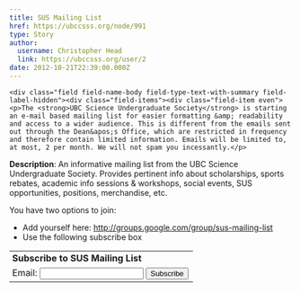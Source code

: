 ```yaml
---
title: SUS Mailing List 
href: https://ubccsss.org/node/991
type: Story
author:
  username: Christopher Head
  link: https://ubccsss.org/user/2
date: 2012-10-21T22:39:00.000Z
---
```



    <div class="field field-name-body field-type-text-with-summary field-label-hidden"><div class="field-items"><div class="field-item even"><p>The <strong>UBC Science Undergraduate Society</strong> is starting an e-mail based mailing list for easier formatting &amp; readability and access to a wider audience. This is different from the emails sent out through the Dean&apos;s Office, which are restricted in frequency and therefore contain limited information. Emails will be limited to, at most, 2 per month. We will not spam you incessantly.</p>
<p><strong>Description</strong>: An informative mailing list from the UBC Science Undergraduate Society. Provides pertinent info about scholarships, sports rebates, academic info sessions &amp; workshops, social events, SUS opportunities, positions, merchandise, etc.</p>
<p>You have two options to join:</p>
<ul>
<li>Add yourself here: <a href="https://groups.google.com/group/sus-mailing-list">http://groups.google.com/group/sus-mailing-list</a></li>
<li>Use the following subscribe box</li>
</ul>
<table border="0">
<tbody><tr>
<td style="padding-left: 5px">
  <b>Subscribe to SUS Mailing List</b>
  </td>
</tr>
<form action="https://groups.google.com/group/sus-mailing-list/boxsubscribe"></form>
<tr>
<td style="padding-left: 5px;">
  Email: <input type="text" name="email"> <input type="submit" name="sub" value="Subscribe">
  </td>
</tr>

</tbody></table>
</div></div></div>    <footer>
          </footer>
    